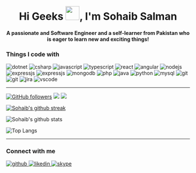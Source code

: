 <h1 align="center">Hi Geeks <img src="https://media.giphy.com/media/hvRJCLFzcasrR4ia7z/giphy.gif" width="38">, I'm Sohaib Salman</h1>
<h4 align="center">A passionate and Software Engineer and a self-learner from Pakistan who is eager to learn new and exciting things!</h4>

<h3>Things I code with</h3>
<p>
<image src="https://img.shields.io/badge/.NET-5C2D91?style=for-the-badge&logo=.net&logoColor=white" alt="dotnet"/>
<image src="https://img.shields.io/badge/C%23-239120?style=for-the-badge&logo=c-sharp&logoColor=white" alt="csharp"/>
<image src="https://img.shields.io/badge/JavaScript-F7DF1E?style=for-the-badge&logo=javascript&logoColor=black" alt="javascript"/>
<image src="https://img.shields.io/badge/TypeScript-007ACC?style=for-the-badge&logo=typescript&logoColor=white" alt="typescript"/>
<image src="https://img.shields.io/badge/React-20232A?style=for-the-badge&logo=react&logoColor=61DAFB" alt="react"/>
<image src="https://img.shields.io/badge/Angular-DD0031?style=for-the-badge&logo=angular&logoColor=white" alt="angular"/>
<image src="https://img.shields.io/badge/Node.js-43853D?style=for-the-badge&logo=node.js&logoColor=white" alt="nodejs"/>
<image src="https://img.shields.io/badge/Express.js-404D59?style=for-the-badge" alt="expressjs"/>
<image src="https://img.shields.io/badge/Nest.js-404D59?style=for-the-badge" alt="expressjs"/>
<image src="https://img.shields.io/badge/MongoDB-4EA94B?style=for-the-badge&logo=mongodb&logoColor=white" alt="mongodb"/>
<image src="https://img.shields.io/badge/PHP-777BB4?style=for-the-badge&logo=php&logoColor=white" alt="php"/>
<image src="https://img.shields.io/badge/Java-ED8B00?style=for-the-badge&logo=java&logoColor=white" alt="java"/>
<image src="https://img.shields.io/badge/Python-14354C?style=for-the-badge&logo=python&logoColor=white" alt="python"/>
<image src="https://img.shields.io/badge/MySQL-00000F?style=for-the-badge&logo=mysql&logoColor=white" alt="mysql"/>
<image src="https://img.shields.io/badge/GIT-E44C30?style=for-the-badge&logo=git&logoColor=white" alt="git"/>
<image src="https://img.shields.io/badge/GITHUB-20232A?style=for-the-badge&logo=github&logoColor=white" alt="git"/>
<image src="https://img.shields.io/badge/Jira-0052CC?style=for-the-badge&logo=Jira&logoColor=white" alt="jira"/>
<image src="https://img.shields.io/badge/Visual_Studio_Code-0078D4?style=for-the-badge&logo=visual%20studio%20code&logoColor=white" alt="vscode"/>
</p>

<hr />

[![GitHub followers](https://img.shields.io/github/followers/sohaibsalman.svg?style=social&label=Follow&maxAge=2592000)](https://github.com/sohaibsalman?tab=followers) ![](https://komarev.com/ghpvc/?username=sohaibsalman&color=green) <a href="mailto:sohaib.it40@gmail.com"> <img src="https://img.shields.io/badge/Ask%20me-anything-1abc9c.svg"/> </a>

[![Sohaib's github streak](https://github-readme-streak-stats.herokuapp.com/?user=sohaibsalman&theme=blue-green)](https://github.com/sohaibsalman/github-readme-streak-stats)

![Sohaib's github stats](https://github-readme-stats.vercel.app/api?username=sohaibsalman&count_private=true&show_icons=true&theme=blue-green)

![Top Langs](https://github-readme-stats.vercel.app/api/top-langs/?username=sohaibsalman&layout=compact&langs_count=10&theme=blue-green) 

<hr />
<h3>Connect with me</h3>
<p>
  <a href="https://github.com/sohaibsalman" target="_blank"><img src="https://img.shields.io/badge/GitHub-100000?style=for-the-badge&logo=github&logoColor=white" alt="github" />
  <a href="https://www.linkedin.com/in/sohaibsalman/" target="_blank"><img src="https://img.shields.io/badge/LinkedIn-0077B5?style=for-the-badge&logo=linkedin&logoColor=white" alt="likedin" />
  <a href="https://join.skype.com/invite/rjpffvUldsGk" target="_blank"><img src="https://img.shields.io/badge/Skype-1877F2?style=for-the-badge&logo=skype&logoColor=white" alt="skype" />
</p>
